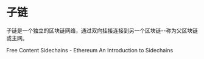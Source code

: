 # 子链

子链是一个独立的区块链网络，通过双向挂接连接到另一个区块链--称为父区块链或主网。


<ResourceGroupTitle>Free Content</ResourceGroupTitle>
<BadgeLink colorScheme='yellow' badgeText='Read' href='https://ethereum.org/en/developers/docs/scaling/sidechains/'>Sidechains - Ethereum</BadgeLink>
<BadgeLink colorScheme='yellow' badgeText='Read' href='https://www.coindesk.com/learn/an-introduction-to-sidechains'>An Introduction to Sidechains</BadgeLink>
